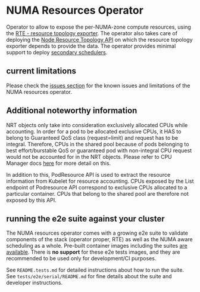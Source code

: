 # NUMA Resources Operator

Operator to allow to expose the per-NUMA-zone compute resources, using the [RTE - resource topology exporter](https://github.com/k8stopologyawareschedwg/resource-topology-exporter).
The operator also takes care of deploying the [Node Resource Topology API](https://github.com/k8stopologyawareschedwg/noderesourcetopology-api)
on which the resource topology exporter depends to provide the data.
The operator provides minimal support to deploy [secondary schedulers](https://github.com/openshift-kni/scheduler-plugins).

## current limitations

Please check the [issues section](https://github.com/openshift-kni/numaresources-operator/issues) for the known issues and limitations
of the NUMA resources operator.

## Additional noteworthy information

NRT objects only take into consideration exclusively allocated CPUs while accounting. In order for a pod to be allocated exclusive CPUs,
it HAS to belong to Guaranteed QoS class (request=limit) and request has to be integral.
Therefore, CPUs in the shared pool because of pods belonging to best effort/burstable QoS or guaranteed pod with non-integral CPU request
would not be accounted for in the NRT objects. Please refer to CPU Manager
docs [here](https://kubernetes.io/docs/tasks/administer-cluster/cpu-management-policies/#static-policy) for more detail on this.

In addition to this, PodResource API is used to extract the resource information from Kubelet for resource accounting.
CPUs exposed by the List endpoint of Podresource API correspond to exclusive CPUs allocated to a particular container.
CPUs that belong to the shared pool are therefore not exposed by this API.

## running the e2e suite against your cluster

The NUMA resources operator comes with a growing e2e suite to validate components of the stack (operator proper, RTE)
as well as the NUMA aware scheduling as a whole.
Pre-built container images including the suites [are available](https://quay.io/repository/openshift-kni/numaresources-operator-tests).
There is **no support** for these e2e tests images, and they are recommended to be used only for development/CI purposes.

See `README.tests.md` for detailed instructions about how to run the suite.
See `tests/e2e/serial/README.md` for fine details about the suite and developer instructions.
